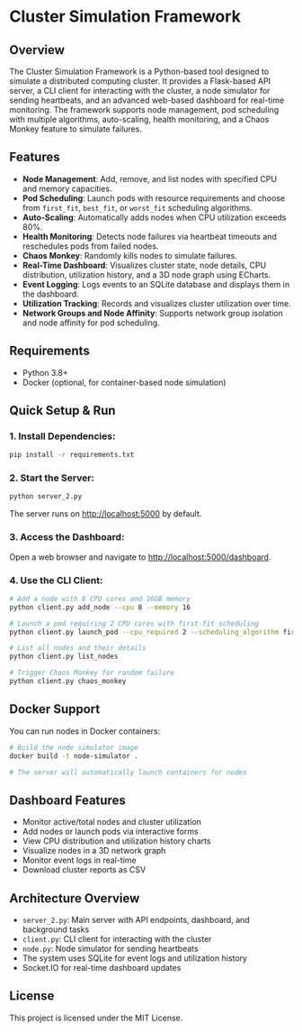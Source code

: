 # Cluster Simulation Framework

## Overview
The Cluster Simulation Framework is a Python-based tool designed to simulate a distributed computing cluster. It provides a Flask-based API server, a CLI client for interacting with the cluster, a node simulator for sending heartbeats, and an advanced web-based dashboard for real-time monitoring. The framework supports node management, pod scheduling with multiple algorithms, auto-scaling, health monitoring, and a Chaos Monkey feature to simulate failures.

## Features
- **Node Management**: Add, remove, and list nodes with specified CPU and memory capacities.
- **Pod Scheduling**: Launch pods with resource requirements and choose from `first_fit`, `best_fit`, or `worst_fit` scheduling algorithms.
- **Auto-Scaling**: Automatically adds nodes when CPU utilization exceeds 80%.
- **Health Monitoring**: Detects node failures via heartbeat timeouts and reschedules pods from failed nodes.
- **Chaos Monkey**: Randomly kills nodes to simulate failures.
- **Real-Time Dashboard**: Visualizes cluster state, node details, CPU distribution, utilization history, and a 3D node graph using ECharts.
- **Event Logging**: Logs events to an SQLite database and displays them in the dashboard.
- **Utilization Tracking**: Records and visualizes cluster utilization over time.
- **Network Groups and Node Affinity**: Supports network group isolation and node affinity for pod scheduling.

## Requirements
- Python 3.8+
- Docker (optional, for container-based node simulation)

## Quick Setup & Run

### 1. Install Dependencies:
```bash
pip install -r requirements.txt
```

### 2. Start the Server:
```bash
python server_2.py
```
The server runs on [http://localhost:5000](http://localhost:5000) by default.

### 3. Access the Dashboard:
Open a web browser and navigate to [http://localhost:5000/dashboard](http://localhost:5000/dashboard).

### 4. Use the CLI Client:
```bash
# Add a node with 8 CPU cores and 16GB memory
python client.py add_node --cpu 8 --memory 16

# Launch a pod requiring 2 CPU cores with first-fit scheduling
python client.py launch_pod --cpu_required 2 --scheduling_algorithm first_fit

# List all nodes and their details
python client.py list_nodes

# Trigger Chaos Monkey for random failure
python client.py chaos_monkey
```

## Docker Support
You can run nodes in Docker containers:

```bash
# Build the node simulator image
docker build -t node-simulator .

# The server will automatically launch containers for nodes
```

## Dashboard Features
- Monitor active/total nodes and cluster utilization
- Add nodes or launch pods via interactive forms
- View CPU distribution and utilization history charts
- Visualize nodes in a 3D network graph
- Monitor event logs in real-time
- Download cluster reports as CSV

## Architecture Overview
- `server_2.py`: Main server with API endpoints, dashboard, and background tasks
- `client.py`: CLI client for interacting with the cluster
- `node.py`: Node simulator for sending heartbeats
- The system uses SQLite for event logs and utilization history
- Socket.IO for real-time dashboard updates

## License
This project is licensed under the MIT License.
